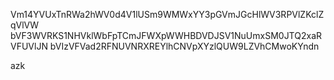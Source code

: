 Vm14YVUxTnRWa2hWV0d4V1lUSm9WMWxYY3pGVmJGcHlWV3RPVlZKclZqVlVW
bVF3WVRKS1NHVklWbFpTCmJFWXpWWHBDVDJSV1NuUmxSM0JTQ2xaRVFUVlJN
bVIzVFVad2RFNUVNRXREYlhCNVpXYzlQUW9LZVhCMwoKYndn

azk